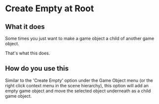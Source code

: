 # Create Empty at Root

## What it does

Some times you just want to make a game object a child of another game object. 

That's what this does.

## How do you use this

Similar to the 'Create Empty' option under the Game Object menu (or the right click context menu in the scene hierarchy), this option will add an empty game object and move the selected object underneath as a child game object.



